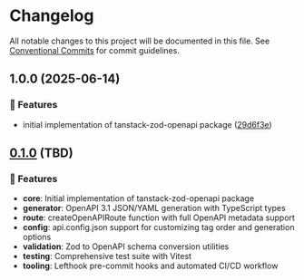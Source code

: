 # Changelog

All notable changes to this project will be documented in this file. See [Conventional Commits](https://conventionalcommits.org) for commit guidelines.

## 1.0.0 (2025-06-14)


### 🚀 Features

* initial implementation of tanstack-zod-openapi package ([29d6f3e](https://github.com/dahal/tanstack-zod-openapi/commit/29d6f3e1b54f8f5770e99d114be77e6ed2bd506b))

## [0.1.0](https://github.com/yourusername/tanstack-zod-openapi/releases/tag/v0.1.0) (TBD)

### 🚀 Features

* **core**: Initial implementation of tanstack-zod-openapi package
* **generator**: OpenAPI 3.1 JSON/YAML generation with TypeScript types
* **route**: createOpenAPIRoute function with full OpenAPI metadata support
* **config**: api.config.json support for customizing tag order and generation options
* **validation**: Zod to OpenAPI schema conversion utilities
* **testing**: Comprehensive test suite with Vitest
* **tooling**: Lefthook pre-commit hooks and automated CI/CD workflow

